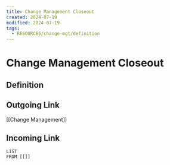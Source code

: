 ```yaml
---
title: Change Management Closeout
created: 2024-07-19
modified: 2024-07-19
tags:
  - RESOURCES/change-mgt/definition
---
```

# Change Management Closeout
## Definition

## Outgoing Link
[[Change Management]]
## Incoming Link
```dataview
LIST
FROM [[]]
```
